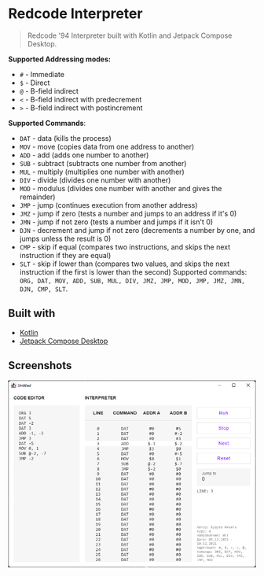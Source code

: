 # Redcode Interpreter
>Redcode '94 Interpreter built with Kotlin and Jetpack Compose Desktop.
> 
**Supported Addressing modes:**
* `#` - Immediate
* `$` - Direct
* `@` - B-field indirect
* `<` - B-field indirect with predecrement
* `>` - B-field indirect with postincrement

**Supported Commands**:
* `DAT` - data (kills the process)
* `MOV` - move (copies data from one address to another)
* `ADD` - add (adds one number to another)
* `SUB` - subtract (subtracts one number from another)
* `MUL` - multiply (multiplies one number with another)
* `DIV` - divide (divides one number with another)
* `MOD` - modulus (divides one number with another and gives the remainder)
* `JMP` - jump (continues execution from another address)
* `JMZ` - jump if zero (tests a number and jumps to an address if it's 0)
* `JMN` - jump if not zero (tests a number and jumps if it isn't 0)
* `DJN` - decrement and jump if not zero (decrements a number by one, and jumps unless the result is 0)
* `CMP` - skip if equal (compares two instructions, and skips the next instruction if they are equal)
* `SLT` - skip if lower than (compares two values, and skips the next instruction if the first is lower than the second)
  Supported commands: `ORG, DAT, MOV, ADD, SUB, MUL, DIV, JMZ, JMP, MOD, JMP, JMZ, JMN, DJN, CMP, SLT`.

## Built with
* [Kotlin](https://kotlinlang.org/)
* [Jetpack Compose Desktop](https://github.com/JetBrains/compose-jb)

## Screenshots
<img src="https://raw.githubusercontent.com/enxy0/RedcodeInterpreter/master/.github/main.png?token=AID63I5C2B25QM5DDXGLY7TBXPP5G">
